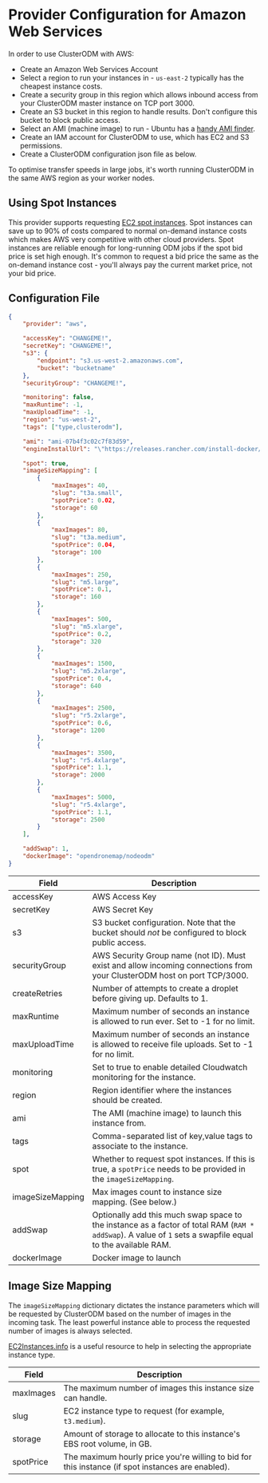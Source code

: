 # Provider Configuration for Amazon Web Services

In order to use ClusterODM with AWS:

-   Create an Amazon Web Services Account
-   Select a region to run your instances in - `us-east-2` typically has the cheapest instance costs.
-   Create a security group in this region which allows inbound access from your ClusterODM master instance on TCP port 3000.
-   Create an S3 bucket in this region to handle results. Don't configure this bucket to block public access.
-   Select an AMI (machine image) to run - Ubuntu has a [handy AMI finder](https://cloud-images.ubuntu.com/locator/ec2/).
-   Create an IAM account for ClusterODM to use, which has EC2 and S3 permissions.
-   Create a ClusterODM configuration json file as below.

To optimise transfer speeds in large jobs, it's worth running ClusterODM in the same AWS region as your worker nodes.

## Using Spot Instances

This provider supports requesting [EC2 spot instances](https://aws.amazon.com/ec2/spot/). Spot instances can save up to 90% of costs compared to
normal on-demand instance costs which makes AWS very competitive with other cloud providers. Spot instances are reliable enough
for long-running ODM jobs if the spot bid price is set high enough. It's common to request a bid price the same as
the on-demand instance cost - you'll always pay the current market price, not your bid price.

## Configuration File

```json
{
    "provider": "aws",

    "accessKey": "CHANGEME!",
    "secretKey": "CHANGEME!",
    "s3": {
        "endpoint": "s3.us-west-2.amazonaws.com",
        "bucket": "bucketname"
    },
    "securityGroup": "CHANGEME!",

    "monitoring": false,
    "maxRuntime": -1,
    "maxUploadTime": -1,
    "region": "us-west-2",
    "tags": ["type,clusterodm"],

    "ami": "ami-07b4f3c02c7f83d59",
    "engineInstallUrl": "\"https://releases.rancher.com/install-docker/19.03.9.sh\"",

    "spot": true,
    "imageSizeMapping": [
        {
            "maxImages": 40,
            "slug": "t3a.small",
            "spotPrice": 0.02,
            "storage": 60
        },
        {
            "maxImages": 80,
            "slug": "t3a.medium",
            "spotPrice": 0.04,
            "storage": 100
        },
        {
            "maxImages": 250,
            "slug": "m5.large",
            "spotPrice": 0.1,
            "storage": 160
        },
        {
            "maxImages": 500,
            "slug": "m5.xlarge",
            "spotPrice": 0.2,
            "storage": 320
        },
        {
            "maxImages": 1500,
            "slug": "m5.2xlarge",
            "spotPrice": 0.4,
            "storage": 640
        },
        {
            "maxImages": 2500,
            "slug": "r5.2xlarge",
            "spotPrice": 0.6,
            "storage": 1200
        },
        {
            "maxImages": 3500,
            "slug": "r5.4xlarge",
            "spotPrice": 1.1,
            "storage": 2000
        },
        {
            "maxImages": 5000,
            "slug": "r5.4xlarge",
            "spotPrice": 1.1,
            "storage": 2500
        }
    ],

    "addSwap": 1,
    "dockerImage": "opendronemap/nodeodm"
}
```

| Field            | Description                                                                                                                                                |
| ---------------- | ---------------------------------------------------------------------------------------------------------------------------------------------------------- |
| accessKey        | AWS Access Key                                                                                                                                             |
| secretKey        | AWS Secret Key                                                                                                                                             |
| s3               | S3 bucket configuration. Note that the bucket should _not_ be configured to block public access.                                                           |
| securityGroup    | AWS Security Group name (not ID). Must exist and allow incoming connections from your ClusterODM host on port TCP/3000.                                    |
| createRetries    | Number of attempts to create a droplet before giving up. Defaults to 1.                                                                                    |
| maxRuntime       | Maximum number of seconds an instance is allowed to run ever. Set to -1 for no limit.                                                                      |
| maxUploadTime    | Maximum number of seconds an instance is allowed to receive file uploads. Set to -1 for no limit.                                                          |
| monitoring       | Set to true to enable detailed Cloudwatch monitoring for the instance.                                                                                     |
| region           | Region identifier where the instances should be created.                                                                                                   |
| ami              | The AMI (machine image) to launch this instance from.                                                                                                      |
| tags             | Comma-separated list of key,value tags to associate to the instance.                                                                                       |
| spot             | Whether to request spot instances. If this is true, a `spotPrice` needs to be provided in the `imageSizeMapping`.                                          |
| imageSizeMapping | Max images count to instance size mapping. (See below.)                                                                                                    |
| addSwap          | Optionally add this much swap space to the instance as a factor of total RAM (`RAM * addSwap`). A value of `1` sets a swapfile equal to the available RAM. |
| dockerImage      | Docker image to launch                                                                                                                                     |

## Image Size Mapping

The `imageSizeMapping` dictionary dictates the instance parameters which will be requested by ClusterODM based on the number of images in the incoming task. The least powerful
instance able to process the requested number of images is always selected.

[EC2Instances.info](https://www.ec2instances.info) is a useful resource to help in selecting the appropriate instance type.

| Field     | Description                                                                                       |
| --------- | ------------------------------------------------------------------------------------------------- |
| maxImages | The maximum number of images this instance size can handle.                                       |
| slug      | EC2 instance type to request (for example, `t3.medium`).                                          |
| storage   | Amount of storage to allocate to this instance's EBS root volume, in GB.                          |
| spotPrice | The maximum hourly price you're willing to bid for this instance (if spot instances are enabled). |
